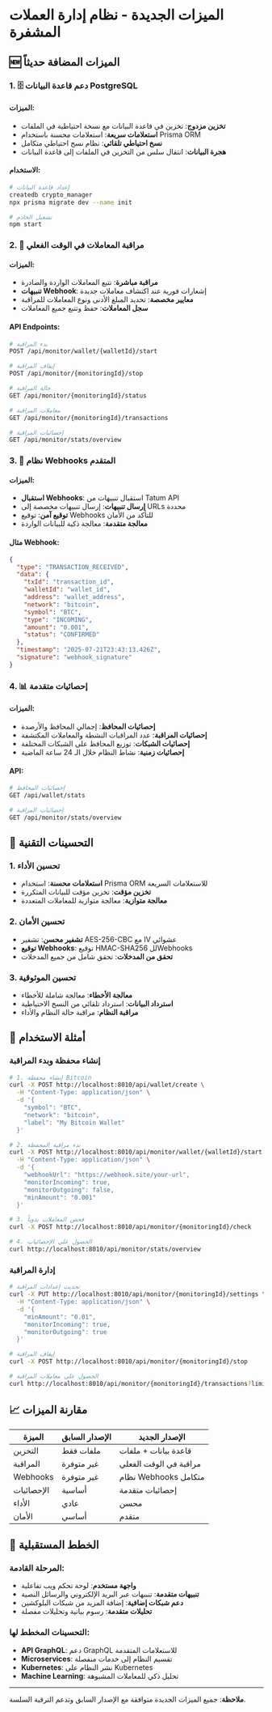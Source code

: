 # الميزات الجديدة - نظام إدارة العملات المشفرة

## 🆕 الميزات المضافة حديثاً

### 1. 🗄️ دعم قاعدة البيانات PostgreSQL

#### الميزات:
- **تخزين مزدوج**: تخزين في قاعدة البيانات مع نسخة احتياطية في الملفات
- **استعلامات سريعة**: استعلامات محسنة باستخدام Prisma ORM
- **نسخ احتياطي تلقائي**: نظام نسخ احتياطي متكامل
- **هجرة البيانات**: انتقال سلس من التخزين في الملفات إلى قاعدة البيانات

#### الاستخدام:
```bash
# إعداد قاعدة البيانات
createdb crypto_manager
npx prisma migrate dev --name init

# تشغيل الخادم
npm start
```

### 2. 📡 مراقبة المعاملات في الوقت الفعلي

#### الميزات:
- **مراقبة مباشرة**: تتبع المعاملات الواردة والصادرة
- **تنبيهات Webhook**: إشعارات فورية عند اكتشاف معاملات جديدة
- **معايير مخصصة**: تحديد المبلغ الأدنى ونوع المعاملات للمراقبة
- **سجل المعاملات**: حفظ وتتبع جميع المعاملات

#### API Endpoints:
```bash
# بدء المراقبة
POST /api/monitor/wallet/{walletId}/start

# إيقاف المراقبة
POST /api/monitor/{monitoringId}/stop

# حالة المراقبة
GET /api/monitor/{monitoringId}/status

# معاملات المراقبة
GET /api/monitor/{monitoringId}/transactions

# إحصائيات المراقبة
GET /api/monitor/stats/overview
```

### 3. 🔄 نظام Webhooks المتقدم

#### الميزات:
- **استقبال Webhooks**: استقبال تنبيهات من Tatum API
- **إرسال تنبيهات**: إرسال تنبيهات مخصصة إلى URLs محددة
- **توقيع آمن**: توقيع Webhooks للتأكد من الأمان
- **معالجة متقدمة**: معالجة ذكية للبيانات الواردة

#### مثال Webhook:
```json
{
  "type": "TRANSACTION_RECEIVED",
  "data": {
    "txId": "transaction_id",
    "walletId": "wallet_id",
    "address": "wallet_address",
    "network": "bitcoin",
    "symbol": "BTC",
    "type": "INCOMING",
    "amount": "0.001",
    "status": "CONFIRMED"
  },
  "timestamp": "2025-07-21T23:43:13.426Z",
  "signature": "webhook_signature"
}
```

### 4. 📊 إحصائيات متقدمة

#### الميزات:
- **إحصائيات المحافظ**: إجمالي المحافظ والأرصدة
- **إحصائيات المراقبة**: عدد المراقبات النشطة والمعاملات المكتشفة
- **إحصائيات الشبكات**: توزيع المحافظ على الشبكات المختلفة
- **إحصائيات زمنية**: نشاط النظام خلال الـ 24 ساعة الماضية

#### API:
```bash
# إحصائيات المحافظ
GET /api/wallet/stats

# إحصائيات المراقبة
GET /api/monitor/stats/overview
```

## 🔧 التحسينات التقنية

### 1. تحسين الأداء
- **استعلامات محسنة**: استخدام Prisma ORM للاستعلامات السريعة
- **تخزين مؤقت**: تخزين مؤقت للبيانات المتكررة
- **معالجة متوازية**: معالجة متوازية للمعاملات المتعددة

### 2. تحسين الأمان
- **تشفير محسن**: تشفير AES-256-CBC مع IV عشوائي
- **توقيع Webhooks**: توقيع HMAC-SHA256 للWebhooks
- **تحقق من المدخلات**: تحقق شامل من جميع المدخلات

### 3. تحسين الموثوقية
- **معالجة الأخطاء**: معالجة شاملة للأخطاء
- **استرداد البيانات**: استرداد تلقائي من النسخ الاحتياطية
- **مراقبة النظام**: مراقبة حالة النظام والأداء

## 🚀 أمثلة الاستخدام

### إنشاء محفظة وبدء المراقبة
```bash
# 1. إنشاء محفظة Bitcoin
curl -X POST http://localhost:8010/api/wallet/create \
  -H "Content-Type: application/json" \
  -d '{
    "symbol": "BTC",
    "network": "bitcoin",
    "label": "My Bitcoin Wallet"
  }'

# 2. بدء مراقبة المحفظة
curl -X POST http://localhost:8010/api/monitor/wallet/{walletId}/start \
  -H "Content-Type: application/json" \
  -d '{
    "webhookUrl": "https://webhook.site/your-url",
    "monitorIncoming": true,
    "monitorOutgoing": false,
    "minAmount": "0.001"
  }'

# 3. فحص المعاملات يدوياً
curl -X POST http://localhost:8010/api/monitor/{monitoringId}/check

# 4. الحصول على الإحصائيات
curl http://localhost:8010/api/monitor/stats/overview
```

### إدارة المراقبة
```bash
# تحديث إعدادات المراقبة
curl -X PUT http://localhost:8010/api/monitor/{monitoringId}/settings \
  -H "Content-Type: application/json" \
  -d '{
    "minAmount": "0.01",
    "monitorIncoming": true,
    "monitorOutgoing": true
  }'

# إيقاف المراقبة
curl -X POST http://localhost:8010/api/monitor/{monitoringId}/stop

# الحصول على معاملات المراقبة
curl http://localhost:8010/api/monitor/{monitoringId}/transactions?limit=10
```

## 📈 مقارنة الميزات

| الميزة | الإصدار السابق | الإصدار الجديد |
|--------|----------------|----------------|
| التخزين | ملفات فقط | قاعدة بيانات + ملفات |
| المراقبة | غير متوفرة | مراقبة في الوقت الفعلي |
| Webhooks | غير متوفرة | نظام Webhooks متكامل |
| الإحصائيات | أساسية | إحصائيات متقدمة |
| الأداء | عادي | محسن |
| الأمان | أساسي | متقدم |

## 🔮 الخطط المستقبلية

### المرحلة القادمة:
- **واجهة مستخدم**: لوحة تحكم ويب تفاعلية
- **تنبيهات متقدمة**: تنبيهات عبر البريد الإلكتروني والرسائل النصية
- **دعم شبكات إضافية**: إضافة المزيد من شبكات البلوكشين
- **تحليلات متقدمة**: رسوم بيانية وتحليلات مفصلة

### التحسينات المخطط لها:
- **API GraphQL**: دعم GraphQL للاستعلامات المتقدمة
- **Microservices**: تقسيم النظام إلى خدمات منفصلة
- **Kubernetes**: نشر النظام على Kubernetes
- **Machine Learning**: تحليل ذكي للمعاملات المشبوهة

---

**ملاحظة**: جميع الميزات الجديدة متوافقة مع الإصدار السابق وتدعم الترقية السلسة. 